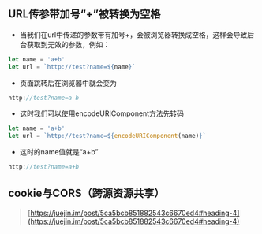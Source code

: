 ## URL传参带加号“+”被转换为空格

- 当我们在url中传递的参数带有加号+，会被浏览器转换成空格，这样会导致后台获取到无效的参数，例如：
```js
let name = 'a+b'
let url = `http://test?name=${name}`
```
- 页面跳转后在浏览器中就会变为
```js
http://test?name=a b
```
- 这时我们可以使用encodeURIComponent方法先转码
```js
let name = 'a+b'
let url = `http://test?name=${encodeURIComponent(name)}`
```
- 这时的name值就是“a+b”
```js
http://test?name=a+b
```

## cookie与CORS（跨源资源共享）
> [https://juejin.im/post/5ca5bcb851882543c6670ed4#heading-4](https://juejin.im/post/5ca5bcb851882543c6670ed4#heading-4)
